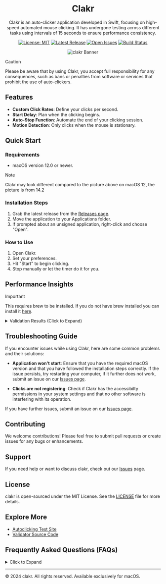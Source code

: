 <div align="center">

# Clakr

Clakr is an auto-clicker application developed in Swift, focusing on high-speed automated mouse clicking. It has undergone testing across different tasks using intervals of 15 seconds to ensure performance consistency.

[![License: MIT](https://img.shields.io/badge/license-MIT-green.svg)](LICENSE.md)
[![Latest Release](https://img.shields.io/github/release/senpaihunters/clakr.svg)](https://github.com/senpaihunters/clakr/releases)
[![Open Issues](https://img.shields.io/github/issues/senpaihunters/clakr.svg)](https://github.com/senpaihunters/clakr/issues)
[![Build Status](https://img.shields.io/travis/senpaihunters/clakr/master.svg)](https://travis-ci.org/senpaihunters/clakr)

![clakr Banner](assets/clakr.gif)

</div>

> [!CAUTION]
> Please be aware that by using Clakr, you accept full responsibility for any consequences, such as bans or penalties from software or services that prohibit the use of auto-clickers.

## Features

- **Custom Click Rates**: Define your clicks per second.
- **Start Delay**: Plan when the clicking begins.
- **Auto-Stop Function**: Automate the end of your clicking session.
- **Motion Detection**: Only clicks when the mouse is stationary.

## Quick Start

### Requirements

- macOS version 12.0 or newer.

> [!NOTE]
> Clakr may look different compared to the picture above on macOS 12, the picture is from 14.2

### Installation Steps

1. Grab the latest release from the [Releases page](https://github.com/senpaihunters/clakr/releases).
2. Move the application to your Applications folder.
3. If prompted about an unsigned application, right-click and choose "Open".

### How to Use

1. Open Clakr.
2. Set your preferences.
3. Hit "Start" to begin clicking.
4. Stop manually or let the timer do it for you.

## Performance Insights

> [!IMPORTANT]
> This requires brew to be installed.
> If you do not have brew installed you can install it [here](https://brew.sh).

<details>
<summary>Validation Results (Click to Expand)</summary>

To ensure Clakr's performance, follow these steps:

1. Get the validation script [here](autoclicker-tests/validator/runcals.js).
2. Install prerequisites:

```sh
brew install node
npm install jstat
```

3. Navigate to the script directory:

```sh
cd path/to/autoclicker-tests
```

4. Run the script:

```sh
node runcals.js
```

> Input your Clakr test results in the script for automatic analysis.

> If you've renamed `runcals.js`, adjust the command accordingly.

#### Performance Summary

```sh
------------------- Clakr Test Summary ------------------------

Performance:
  Best Run: 15000 clicks
  Slowest Run: 14798 clicks
  Average: 14972.44 clicks
  Median: 14979.50 clicks
  Range: 202.00 clicks (14798 - 15000)
  Perfect Result: 15000 clicks
  Number of times Perfect Result happened: 2
  Probability of Perfect Result: 2.00%

Sample Statistics:
  Sample Size: 100 clicks
  Test Length: 15 seconds
  Clicks Per Second: 1000
  Start after: 3 seconds
  Stationary for: 2 seconds
  Sum of All Clicks: 1497244.00 clicks
  10th Percentile: 14942.00 clicks
  90th Percentile: 14991.10 clicks
  Mode: 14988,14989 clicks

Variability:
  Error Margin: 0.18%
  Standard Deviation: ±27.20
  Variance: 740.11
  Coefficient of Variation: 0.18%
  Interquartile Range (IQR): 20.00 clicks
  Standard Error of the Mean (SEM): 2.7205

Distribution Shape:
  Skewness: -3.5104
  Kurtosis: 17.0360

Confidence Intervals:
  95%: 14967.11 - 14977.77
  99%: 14965.43 - 14979.45

Outliers:
  Threshold: 3 standard deviations
  Outlier Clicks: 2
  Outlier Values: 14798, 14876.0

--------------------------------------------------------------
```

<details>
    <summary>Individual Runs</summary>

- Run 1: 14989
- Run 2: 14990
- Run 3: 14989
- Run 4: 14941
- Run 5: 14925
- Run 6: 14993
- Run 7: 14974
- Run 8: 14977
- Run 9: 14980
- Run 10: 14973
- Run 11: 14968
- Run 12: 14986
- Run 13: 14977
- Run 14: 14979
- Run 15: 14983
- Run 16: 14990
- Run 17: 14992
- Run 18: 14987
- Run 19: 14975
- Run 20: 14987
- Run 21: 14925
- Run 22: 14970
- Run 23: 14965
- Run 24: 14941
- Run 25: 14964
- Run 26: 14988
- Run 27: 14976
- Run 28: 14985
- Run 29: 14990
- Run 30: 14982
- Run 31: 14978
- Run 32: 14984
- Run 33: 14979
- Run 34: 14981
- Run 35: 14977
- Run 36: 14988
- Run 37: 14973
- Run 38: 14986
- Run 39: 14980
- Run 40: 14992
- Run 41: 14989
- Run 42: 14975
- Run 43: 14987
- Run 44: 14978
- Run 45: 14983
- Run 46: 14991
- Run 47: 14976
- Run 48: 14985
- Run 49: 14974
- Run 50: 14988

</details>

### Factors Affecting Performance

Several technical aspects can influence the click count:

1. **Timer Granularity**
2. **Event Coalescing**
3. **System Load**
4. **Thread Scheduling**
5. **API and Driver Overhead**
6. **Hardware Limitations**
7. **Software Limitations**
8. **Precision of Floating-Point Arithmetic**
9. **Interrupts and Context Switching**
10. **Event Processing**

</details>

## Troubleshooting Guide

If you encounter issues while using Clakr, here are some common problems and their solutions:

- **Application won't start**: Ensure that you have the required macOS version and that you have followed the installation steps correctly. If the issue persists, try restarting your computer, if it further does not work, submit an issue on our [Issues page](https://github.com/senpaihunters/clakr/issues).

- **Clicks are not registering**: Check if Clakr has the accessibilty permissions in your system settings and that no other software is interfering with its operation.

If you have further issues, submit an issue on our [Issues page](https://github.com/senpaihunters/clakr/issues).

## Contributing

We welcome contributions! Please feel free to submit pull requests or create issues for any bugs or enhancements.

## Support

If you need help or want to discuss clakr, check out our [Issues](https://github.com/senpaihunters/clakr/issues) page.

## License

clakr is open-sourced under the MIT License. See the [LICENSE](LICENSE.md) file for more details.

## Explore More

- [Autoclicking Test Site](https://clakr-delta.vercel.app/)
- [Validator Source Code](autoclicker-tests/website/index.html)

## Frequently Asked Questions (FAQs)

<details>
<summary>Click to Expand</summary>

- **Q: Can I use Clakr for gaming?**
  - A: Yes, but be aware of the game's terms of service regarding auto-clickers.

- **Q: Does Clakr work on non-macOS systems?**
  - A: Currently, Clakr is only available for macOS version 12.0 or newer.

- **Q: How can I contribute to the development of Clakr?**
  - A: Check out our [Contributing](#contributing) section for guidelines on how to contribute.

- **Q: How much system resources does Clakr use?**
  - A: About 33mb of RAM when open, and depending on how many clicks per second you define, 10% of your CPU whilst activated.

- **Q: Is Clakr a menu bar app?**
  - A: Currently, no Clakr is only an app without a menu bar applicate, this may change later, but as of now, its pretty basic.

- **Q: Does Clakr support Hotkeys?**
  - A: Not yet, but i may add hotkey support in a later release.

- **Q: Do you plan on supporting any lower macOS version?**
  - A: No, macOS 12 is the lowest i plan to support, however, you may be able to build it for lower.

</details>

---

© 2024 clakr. All rights reserved. Available exclusively for macOS.
